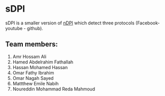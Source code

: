 # sDPI
sDPI is a smaller version of [nDPI](https://github.com/ntop/nDPI) which detect three protocols (Facebook- youtube - github).
## Team members:
1. Amr Hossam Ali 
2. Hamed Abdelrahim Fathallah 
3. Hassan Mohamed Hassan
4. Omar Fathy Ibrahim
5. Omar Nagah Sayed
6. Mattthew Emile Nabih
7. Noureddin Mohammad Reda Mahmoud

